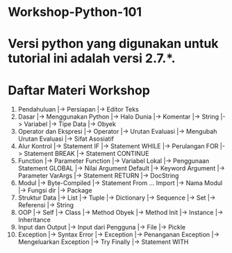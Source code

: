 # Workshop-Python-101
# Versi python yang digunakan untuk tutorial ini adalah versi 2.7.*.
# Daftar Materi Workshop
1. Pendahuluan
    |-> Persiapan
    |-> Editor Teks
2. Dasar
    |-> Menggunakan Python
    |-> Halo Dunia
    |-> Komentar
    |-> String
    |-> Variabel
    |-> Tipe Data
    |-> Obyek
3. Operator dan Ekspresi
    |-> Operator
    |-> Urutan Evaluasi
    |-> Mengubah Urutan Evaluasi
    |-> Sifat Asosiatif
4. Alur Kontrol
    |-> Statement IF
    |-> Statement WHILE
    |-> Perulangan FOR
    |-> Statement BREAK
    |-> Statement CONTINUE
5. Function
    |-> Parameter Function
    |-> Variabel Lokal
    |-> Penggunaan Statement GLOBAL
    |-> Nilai Argument Default
    |-> Keyword Argument
    |-> Parameter VarArgs
    |-> Statement RETURN
    |-> DocString
6. Modul
    |-> Byte-Compiled
    |-> Statement From ... Import
    |-> Nama Modul
    |-> Fungsi dir
    |-> Package
7. Struktur Data
    |-> List
    |-> Tuple
    |-> Dictionary
    |-> Sequence
    |-> Set
    |-> Referensi
    |-> String
8. OOP
    |-> Self
    |-> Class
    |-> Method Obyek
    |-> Method Init
    |-> Instance
    |-> Inheritance
9. Input dan Output
    |-> Input dari Pengguna
    |-> File
    |-> Pickle
10. Exception
    |-> Syntax Error
    |-> Exception
    |-> Penanganan Exception
    |-> Mengeluarkan Exception
    |-> Try Finally
    |-> Statement WITH